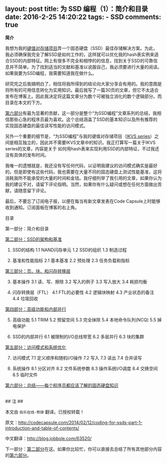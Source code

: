 layout: post
title: 为 SSD 编程（1）：简介和目录
date: 2016-2-25 14:20:22
tags: 
	- SSD
comments: true
---

**简介**

我想为我的[键值对存储项目](http://codecapsule.com/2012/11/07/ikvs-implementing-a-key-value-store-table-of-contents/)弄一个固态硬盘（SSD）最佳存储解决方案。为此，我必须确保我完全了解SSD是如何工作的，这样就可以优化我的hash表实例来适合SSD的内部特征。网上有很多不完全和相悖的的信息，找到关于SSD的可靠信息并不简单。为了找到适当的文献和基准以说服自己，我必须要进行大量的阅读。如果我要为SSD编程，我需要知道我在做什么。

<!--more-->

研究完之后我搞明白了，相信将我所得到的结论向大家分享会有用的。我的意图是将所有的可用信息转化为实用知识。最后我写了一篇30页的文章，但它不太适合发布在博客上。因此我决定将这篇文章分为数个可被独立消化的数个逻辑部分。而目录在本文的下方。

[第六部分](../../../../2016/02/25/coding-for-ssds-part-6-a-summary-what-every-programmer-should-know-about-solid-state-drives/)有最为显著的贡献，这一部分是整个“为SSD编程”文章系列的总结，我相信那些心急的程序员最为喜欢。这个总结涵盖了SSD的基本知识以及所有推荐的实现固态硬盘的最佳读写性能的访问模式。

另外一个重要的细节是，“为SSD编程”与我的键值对存储项目（[IKVS series](http://codecapsule.com/2012/11/07/ikvs-implementing-a-key-value-store-table-of-contents/)）之间是相互独立的，因此并不需要IKVS文章中的知识。我正打算写一篇关于IKVS series的文章，内容是关于 如何用hash表来实现利用SSD的内部特征，不过我还没有具体的发布时间。

我唯一的遗憾就是，我还没有写任何代码，以证明我建议的访问模式确实是最好的。但是即使有这些代码，我也需要在大量不同的固态硬盘上测试性能基准，这将消耗我所不能承受的大量的时间和金钱。我仔细列举了我引用的文章，如果你认为我的建议不对，请留下评论指明。当然，如果你有什么疑问或想在任何方面做出贡献，请随意留下评论。

最后，不要忘了订阅电子报，以便在每当有新文章发表在Code Capsule上时能够收到通知。订阅面板在博客的右上角。

目录

第一部分：简介和目录

[第二部分：SSD的架构和基准](../../../../2016/02/25/coding-for-ssds-part-2-architecture-of-an-ssd-and-benchmarking/)

1. SSD的结构
1.1 NAND闪存单元
1.2 SSD的组织
1.3 制造过程

2. 基准和性能指标
2.1 基本基准
2.2 预处理
2.3 任务负载和指标

[第三部分：页、块、和闪存转换层](../../../../2016/02/25/coding-for-ssds-part-3-pages-blocks-and-the-flash-translation-layer/)

3. 基本操作
3.1 读、写、擦除
3.2 写入的例子
3.3 写入放大
3.4 耗损均衡

4. 闪存转换层（FTL）
4.1 FTL的必要性
4.2 逻辑块映射
4.3 产业状态的备注
4.4 垃圾回收

[第四部分：高级功能和内部并行](../../../../2016/02/25/coding-for-ssds-part-4-advanced-functionalities-and-internal-parallelism/)

5. 高级功能
5.1 TRIM
5.2 预留空间
5.3 完全抹除
5.4 本地命令队列(NCQ)
5.5 掉电保护

6. SSD的内部并行
6.1 被限制的I/O总线带宽
6.2 多层并行
6.3 块的集群

[第五部分：访问模式和系统优化](../../../../2016/02/25/coding-for-ssds-part-5-access-patterns-and-system-optimizations/)

7. 访问模式
7.1 定义顺序和随机I/O操作
7.2 写入
7.3 读出
7.4 合并读写

8. 系统操作
8.1 分区对齐
8.2 文件系统参数
8.3 操作系统I/O调度
8.4 交换空间
8.5 临时文件

[第六部分：总结——每个程序员都应该了解的固态硬盘知识](../../../../2016/02/25/coding-for-ssds-part-6-a-summary-what-every-programmer-should-know-about-solid-state-drives/)



</br>
## 注 ##

本文由 `伯乐在线-熊铎` 翻译。已授权转载！

原文：http://codecapsule.com/2014/02/12/coding-for-ssds-part-1-introduction-and-table-of-contents/

中文翻译：http://blog.jobbole.com/63520/

下一部分：[第二部分](../../../../2016/02/25/coding-for-ssds-part-2-architecture-of-an-ssd-and-benchmarking/)在这。如果你比较忙，你可以直接去总结了所有其他部分内容的[第六部分](../../../../2016/02/25/coding-for-ssds-part-6-a-summary-what-every-programmer-should-know-about-solid-state-drives/)。
